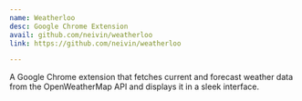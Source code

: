 ```yaml
---
name: Weatherloo
desc: Google Chrome Extension
avail: github.com/neivin/weatherloo
link: https://github.com/neivin/weatherloo

---
```


A Google Chrome extension that fetches current and forecast weather data from the OpenWeatherMap API and displays it in a sleek interface.
